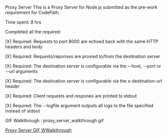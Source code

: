 Proxy Server
This is a Proxy Server for Node.js submitted as the pre-work requirement for CodePath.

Time spent: 8 hrs

Completed all the required:

[X] Required: Requests to port 8000 are echoed back with the same HTTP headers and body

[X] Required: Requests/reponses are proxied to/from the destination server

[X] Required: The destination server is configurable via the --host, --port or --url arguments

[X] Required: The destination server is configurable via the x-destination-url header

[X] Required: Client requests and respones are printed to stdout

[X] Required: The --logfile argument outputs all logs to the file specified instead of stdout

GIF Walkthrough :  proxy_server_walkthrough.gif

[Proxy Server GIF WWalkthrough](proxy_server_walkthrough.gif)

